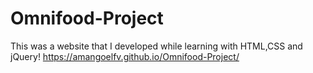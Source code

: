 # Omnifood-Project
This was a website that I developed while learning with HTML,CSS and jQuery!
https://amangoelfv.github.io/Omnifood-Project/

